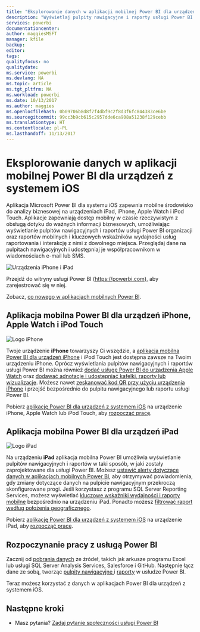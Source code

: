 ```yaml
---
title: "Eksplorowanie danych w aplikacji mobilnej Power BI dla urządzeń z systemem iOS"
description: "Wyświetlaj pulpity nawigacyjne i raporty usługi Power BI oraz raporty mobilne i kluczowe wskaźniki wydajności usług raportowania i korzystaj z nich na urządzeniach iPad, iPhone, Apple Watch i iPod Touch."
services: powerbi
documentationcenter: 
author: maggiesMSFT
manager: kfile
backup: 
editor: 
tags: 
qualityfocus: no
qualitydate: 
ms.service: powerbi
ms.devlang: NA
ms.topic: article
ms.tgt_pltfrm: NA
ms.workload: powerbi
ms.date: 10/13/2017
ms.author: maggies
ms.openlocfilehash: 0b09706b8d8f7f4dbf9c2f8d3f6fc844383ce6be
ms.sourcegitcommit: 99cc3b9cb615c2957dde6ca908a51238f129cebb
ms.translationtype: HT
ms.contentlocale: pl-PL
ms.lasthandoff: 11/13/2017
---
```

# <a name="explore-your-data-on-the-power-bi-mobile-app-for-ios-devices"></a>Eksplorowanie danych w aplikacji mobilnej Power BI dla urządzeń z systemem iOS
Aplikacja Microsoft Power BI dla systemu iOS zapewnia mobilne środowisko do analizy biznesowej na urządzeniach iPad, iPhone, Apple Watch i iPod Touch. Aplikacje zapewniają dostęp mobilny w czasie rzeczywistym z obsługą dotyku do ważnych informacji biznesowych, umożliwiając wyświetlanie pulpitów nawigacyjnych i raportów usługi Power BI organizacji oraz raportów mobilnych i kluczowych wskaźników wydajności usług raportowania i interakcję z nimi z dowolnego miejsca. Przeglądaj dane na pulpitach nawigacyjnych i udostępniaj je współpracownikom w wiadomościach e-mail lub SMS.

![Urządzenia iPhone i iPad](media/mobile-ios-ipad-iphone-apps/pbi_ipad_iphonedevices.png)

Przejdź do witryny usługi Power BI (https://powerbi.com), aby zarejestrować się w niej.

Zobacz, [co nowego w aplikacjach mobilnych Power BI](mobile-whats-new-in-the-mobile-apps.md).

## <a name="power-bi-mobile-app-for-iphone-apple-watch-and-ipod-touch"></a>Aplikacja mobilna Power BI dla urządzeń iPhone, Apple Watch i iPod Touch
![Logo iPhone](media/mobile-ios-ipad-iphone-apps/iphone-logo-40-px.png)

Twoje urządzenie **iPhone** towarzyszy Ci wszędzie, a [aplikacja mobilna Power BI dla urządzeń iPhone](mobile-ipad-app-get-started.md) i iPod Touch jest dostępna zawsze na Twoim urządzeniu iPhone. Oprócz wyświetlania pulpitów nawigacyjnych i raportów usługi Power BI można również [dodać usługę Power BI do urządzenia Apple Watch](mobile-apple-watch.md) oraz [dodawać adnotacje i udostępniać kafelki, raporty lub wizualizacje](mobile-annotate-and-share-a-tile-from-the-mobile-apps.md). Możesz nawet [zeskanować kod QR przy użyciu urządzenia iPhone](mobile-apps-qr-code.md) i przejść bezpośrednio do pulpitu nawigacyjnego lub raportu usługi Power BI.

Pobierz [aplikację Power BI dla urządzeń z systemem iOS](http://go.microsoft.com/fwlink/?LinkId=522062) na urządzenie iPhone, Apple Watch lub iPod Touch, aby [rozpocząć pracę](mobile-iphone-app-get-started.md).

## <a name="power-bi-mobile-app-for-ipad"></a>Aplikacja mobilna Power BI dla urządzeń iPad
![Logo iPad](media/mobile-ios-ipad-iphone-apps/ipad-logo-40-px.png)

Na urządzeniu **iPad** aplikacja mobilna Power BI umożliwia wyświetlanie pulpitów nawigacyjnych i raportów w taki sposób, w jaki zostały zaprojektowane dla usługi Power BI. Możesz [ustawić alerty dotyczące danych w aplikacjach mobilnych Power BI](mobile-set-data-alerts-in-the-mobile-apps.md), aby otrzymywać powiadomienia, gdy zmiany dotyczące danych na pulpicie nawigacyjnym przekroczą skonfigurowane progi. Jeśli korzystasz z programu SQL Server Reporting Services, możesz wyświetlać [kluczowe wskaźniki wydajności i raporty mobilne](mobile-app-ssrs-kpis-mobile-on-premises-reports.md) bezpośrednio na urządzeniu iPad. Ponadto możesz [filtrować raport według położenia geograficznego](mobile-apps-geographic-filtering.md).  

Pobierz [aplikację Power BI dla urządzeń z systemem iOS](http://go.microsoft.com/fwlink/?LinkId=522062) na urządzenie iPad, aby [rozpocząć pracę](mobile-ipad-app-get-started.md).

## <a name="get-started-with-power-bi"></a>Rozpoczynanie pracy z usługą Power BI
Zacznij od [pobrania danych](service-get-data.md) ze źródeł, takich jak arkusze programu Excel lub usługi SQL Server Analysis Services, Salesforce i GitHub. Następnie łącz dane ze sobą, tworząc [pulpity nawigacyjne ](service-dashboards.md) i [raporty](service-reports.md) w usłudze Power BI.

Teraz możesz korzystać z danych w aplikacjach Power BI dla urządzeń z systemem iOS.

## <a name="next-steps"></a>Następne kroki
* Masz pytania? [Zadaj pytanie społeczności usługi Power BI](http://community.powerbi.com/)

